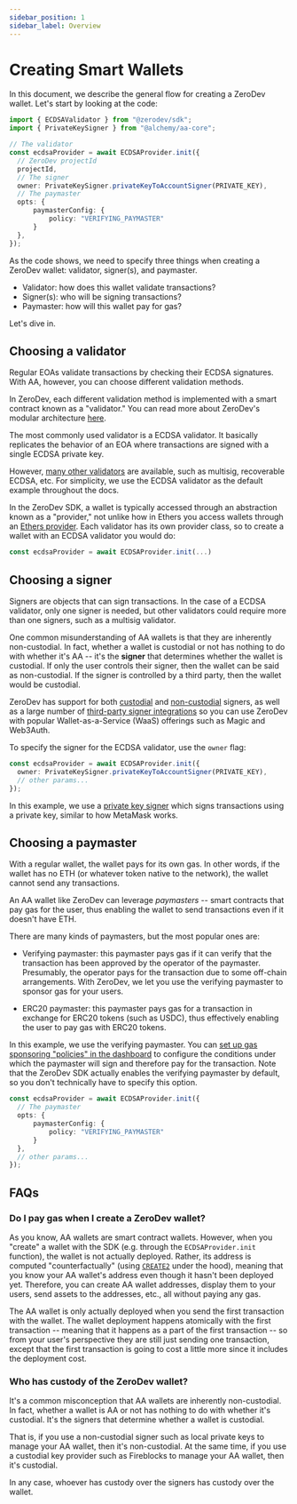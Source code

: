 ```yaml
---
sidebar_position: 1
sidebar_label: Overview
---
```


# Creating Smart Wallets

In this document, we describe the general flow for creating a ZeroDev wallet.  Let's start by looking at the code:

```typescript
import { ECDSAValidator } from "@zerodev/sdk";
import { PrivateKeySigner } from "@alchemy/aa-core";

// The validator
const ecdsaProvider = await ECDSAProvider.init({
  // ZeroDev projectId
  projectId,
  // The signer
  owner: PrivateKeySigner.privateKeyToAccountSigner(PRIVATE_KEY),
  // The paymaster
  opts: {
      paymasterConfig: {
          policy: "VERIFYING_PAYMASTER"
      }
  },
});
```

As the code shows, we need to specify three things when creating a ZeroDev wallet: validator, signer(s), and paymaster.

- Validator: how does this wallet validate transactions?
- Signer(s): who will be signing transactions?
- Paymaster: how will this wallet pay for gas?

Let's dive in.

## Choosing a validator

Regular EOAs validate transactions by checking their ECDSA signatures.  With AA, however, you can choose different validation methods.

In ZeroDev, each different validation method is implemented with a smart contract known as a "validator."  You can read more about ZeroDev's modular architecture [here](/extend-wallets/overview).

The most commonly used validator is a ECDSA validator.  It basically replicates the behavior of an EOA where transactions are signed with a single ECDSA private key.

However, [many other validators](https://github.com/zerodevapp/kernel/tree/main/src/validator) are available, such as multisig, recoverable ECDSA, etc.  For simplicity, we use the ECDSA validator as the default example throughout the docs.

In the ZeroDev SDK, a wallet is typically accessed through an abstraction known as a "provider," not unlike how in Ethers you access wallets through an [Ethers provider](https://docs.ethers.org/v5/api/providers/).  Each validator has its own provider class, so to create a wallet with an ECDSA validator you would do:

```typescript
const ecdsaProvider = await ECDSAProvider.init(...)
```

## Choosing a signer

Signers are objects that can sign transactions.  In the case of a ECDSA validator, only one signer is needed, but other validators could require more than one signers, such as a multisig validator.

One common misunderstanding of AA wallets is that they are inherently non-custodial.  In fact, whether a wallet is custodial or not has nothing to do with whether it's AA -- it's the **signer** that determines whether the wallet is custodial.  If only the user controls their signer, then the wallet can be said as non-custodial.  If the signer is controlled by a third party, then the wallet would be custodial.

ZeroDev has support for both [custodial](/category/custodial-wallets) and [non-custodial](/category/noncustodial-wallets) signers, as well as a large number of [third-party signer integrations](/category/integrations) so you can use ZeroDev with popular Wallet-as-a-Service (WaaS) offerings such as Magic and Web3Auth.

To specify the signer for the ECDSA validator, use the `owner` flag:

```typescript
const ecdsaProvider = await ECDSAProvider.init({
  owner: PrivateKeySigner.privateKeyToAccountSigner(PRIVATE_KEY),
  // other params...
});
```

In this example, we use a [private key signer](/create-wallets/noncustodial/private-keys) which signs transactions using a private key, similar to how MetaMask works.

## Choosing a paymaster

With a regular wallet, the wallet pays for its own gas.  In other words, if the wallet has no ETH (or whatever token native to the network), the wallet cannot send any transactions.

An AA wallet like ZeroDev can leverage *paymasters* -- smart contracts that pay gas for the user, thus enabling the wallet to send transactions even if it doesn't have ETH.

There are many kinds of paymasters, but the most popular ones are:

- Verifying paymaster: this paymaster pays gas if it can verify that the transaction has been approved by the operator of the paymaster.  Presumably, the operator pays for the transaction due to some off-chain arrangements.  With ZeroDev, we let you use the verifying paymaster to sponsor gas for your users.

- ERC20 paymaster: this paymaster pays gas for a transaction in exchange for ERC20 tokens (such as USDC), thus effectively enabling the user to pay gas with ERC20 tokens.

In this example, we use the verifying paymaster.  You can [set up gas sponsoring "policies" in the dashboard](/use-wallets/pay-gas-for-users) to configure the conditions under which the paymaster will sign and therefore pay for the transaction.  Note that the ZeroDev SDK actually enables the verifying paymaster by default, so you don't technically have to specify this option.

```typescript
const ecdsaProvider = await ECDSAProvider.init({
  // The paymaster
  opts: {
      paymasterConfig: {
          policy: "VERIFYING_PAYMASTER"
      }
  },
  // other params...
});
```

## FAQs

### Do I pay gas when I create a ZeroDev wallet?

As you know, AA wallets are smart contract wallets.  However, when you "create" a wallet with the SDK (e.g. through the `ECDSAProvider.init` function), the wallet is not actually deployed.  Rather, its address is computed "counterfactually" (using [`CREATE2`](https://docs.openzeppelin.com/cli/2.8/deploying-with-create2) under the hood), meaning that you know your AA wallet's address even though it hasn't been deployed yet.  Therefore, you can create AA wallet addresses, display them to your users, send assets to the addresses, etc., all without paying any gas.

The AA wallet is only actually deployed when you send the first transaction with the wallet.  The wallet deployment happens atomically with the first transaction -- meaning that it happens as a part of the first transaction -- so from your user's perspective they are still just sending one transaction, except that the first transaction is going to cost a little more since it includes the deployment cost.

### Who has custody of the ZeroDev wallet?

It's a common misconception that AA wallets are inherently non-custodial.  In fact, whether a wallet is AA or not has nothing to do with whether it's custodial.  It's the signers that determine whether a wallet is custodial.

That is, if you use a non-custodial signer such as local private keys to manage your AA wallet, then it's non-custodial.  At the same time, if you use a custodial key provider such as Fireblocks to manage your AA wallet, then it's custodial.

In any case, whoever has custody over the signers has custody over the wallet.